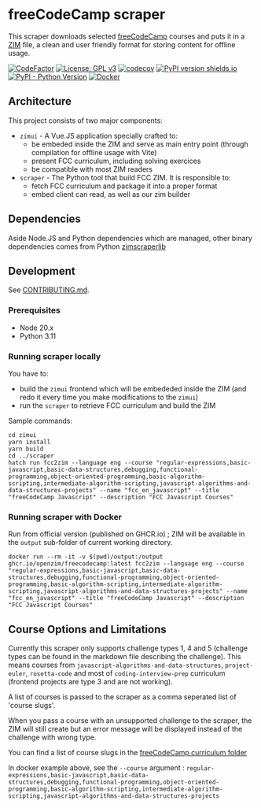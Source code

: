 # freeCodeCamp scraper

This scraper downloads selected [freeCodeCamp](https://www.freecodecamp.org/) courses and puts it in a
[ZIM](https://openzim.org) file, a clean and user friendly format for storing content for offline usage.

[![CodeFactor](https://www.codefactor.io/repository/github/openzim/freecodecamp/badge)](https://www.codefactor.io/repository/github/openzim/freecodecamp)
[![License: GPL v3](https://img.shields.io/badge/License-GPLv3-blue.svg)](https://www.gnu.org/licenses/gpl-3.0)
[![codecov](https://codecov.io/gh/openzim/freecodecamp/branch/main/graph/badge.svg)](https://codecov.io/gh/openzim/freecodecamp)
[![PyPI version shields.io](https://img.shields.io/pypi/v/fcc2zim.svg)](https://pypi.org/project/fcc2zim/)
[![PyPI - Python Version](https://img.shields.io/pypi/pyversions/fcc2zim.svg)](https://pypi.org/project/fcc2zim/)
[![Docker](https://ghcr-badge.egpl.dev/openzim/freecodecamp/latest_tag?label=docker)](https://ghcr.io/openzim/freecodecamp)

## Architecture
This project consists of two major components:

- `zimui` - A Vue.JS application specially crafted to:
    - be embeded inside the ZIM and serve as main entry point (through compilation for offline usage with Vite)
    - present FCC curriculum, including solving exercices
    - be compatible with most ZIM readers
- `scraper` - The Python tool that build FCC ZIM. It is responsible to:
    - fetch FCC curriculum and package it into a proper format
    - embed client can read, as well as our zim builder

## Dependencies

Aside Node.JS and Python dependencies which are managed, other binary dependencies comes from Python [zimscraperlib](https://github.com/openzim/python-scraperlib/)


## Development

See [CONTRIBUTING.md](CONTRIBUTING.md).

### Prerequisites

- Node 20.x
- Python 3.11

### Running scraper locally

You have to:
- build the `zimui` frontend which will be embededed inside the ZIM (and redo it every time you make modifications to the `zimui`)
- run the `scraper` to retrieve FCC curriculum and build the ZIM

Sample commands:
```
cd zimui
yarn install
yarn build
cd ../scraper
hatch run fcc2zim --language eng --course "regular-expressions,basic-javascript,basic-data-structures,debugging,functional-programming,object-oriented-programming,basic-algorithm-scripting,intermediate-algorithm-scripting,javascript-algorithms-and-data-structures-projects" --name "fcc_en_javascript" --title "freeCodeCamp Javascript" --description "FCC Javascript Courses"
```

### Running scraper with Docker

Run from official version (published on GHCR.io) ; ZIM will be available in the `output` sub-folder of current working directory.

```
docker run --rm -it -v $(pwd)/output:/output ghcr.io/openzim/freecodecamp:latest fcc2zim --language eng --course "regular-expressions,basic-javascript,basic-data-structures,debugging,functional-programming,object-oriented-programming,basic-algorithm-scripting,intermediate-algorithm-scripting,javascript-algorithms-and-data-structures-projects" --name "fcc_en_javascript" --title "freeCodeCamp Javascript" --description "FCC Javascript Courses"
```

## Course Options and Limitations

Currently this scraper only supports challenge types 1, 4 and 5 (challenge types can be found in the markdown file describing the challenge). This means courses from `javascript-algorithms-and-data-structures`, `project-euler`, `rosetta-code` and most of `coding-interview-prep` curriculum (frontend projects are type 3 and are not working).

A list of courses is passed to the scraper as a comma seperated list of 'course slugs'.

When you pass a course with an unsupported challenge to the scraper, the ZIM will still create but an error message will be displayed instead of the challenge with wrong type.

You can find a list of course slugs in the [freeCodeCamp curriculum folder](https://github.com/freeCodeCamp/freeCodeCamp/tree/main/curriculum/challenges/english)

In docker example above, see the `--course` argument : `regular-expressions,basic-javascript,basic-data-structures,debugging,functional-programming,object-oriented-programming,basic-algorithm-scripting,intermediate-algorithm-scripting,javascript-algorithms-and-data-structures-projects`
